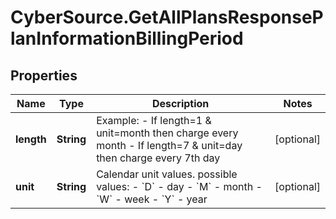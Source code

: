 # CyberSource.GetAllPlansResponsePlanInformationBillingPeriod

## Properties
Name | Type | Description | Notes
------------ | ------------- | ------------- | -------------
**length** | **String** | Example: - If length&#x3D;1 &amp; unit&#x3D;month then charge every month - If length&#x3D;7 &amp; unit&#x3D;day then charge every 7th day  | [optional] 
**unit** | **String** | Calendar unit values.   possible values:   - &#x60;D&#x60; - day   - &#x60;M&#x60; - month   - &#x60;W&#x60; - week   - &#x60;Y&#x60; - year  | [optional] 


